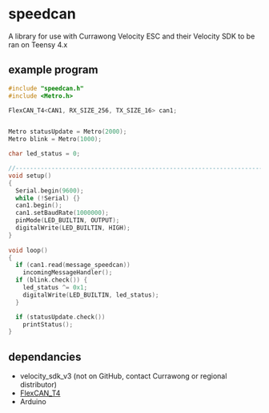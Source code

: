 # speedcan

A library for use with Currawong Velocity ESC and their Velocity SDK to be ran on Teensy 4.x

## example program
```c
#include "speedcan.h"
#include <Metro.h>

FlexCAN_T4<CAN1, RX_SIZE_256, TX_SIZE_16> can1;


Metro statusUpdate = Metro(2000);
Metro blink = Metro(1000);

char led_status = 0;

//------------------------------------------------------------------------------
void setup()
{
  Serial.begin(9600);
  while (!Serial) {}
  can1.begin();
  can1.setBaudRate(1000000);
  pinMode(LED_BUILTIN, OUTPUT);
  digitalWrite(LED_BUILTIN, HIGH);
}
 
void loop()
{
  if (can1.read(message_speedcan))
    incomingMessageHandler();
  if (blink.check()) {
    led_status ^= 0x1;
    digitalWrite(LED_BUILTIN, led_status);
  }

  if (statusUpdate.check())
    printStatus();
}
```

## dependancies
*   velocity_sdk_v3 (not on GitHub, contact Currawong or regional distributor)
*   [FlexCAN_T4](https://github.com/tonton81/FlexCAN_T4/)
*   Arduino
